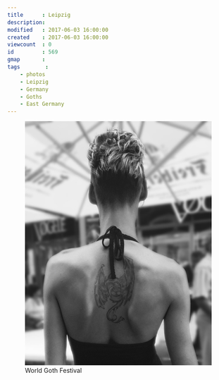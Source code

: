 ```yaml
---
title      : Leipzig
description:
modified   : 2017-06-03 16:00:00
created    : 2017-06-03 16:00:00
viewcount  : 0
id         : 569
gmap       :
tags        :
    - photos
    - Leipzig
    - Germany
    - Goths
    - East Germany
---
```


<figure>
    <img src="img/IMG_0111.jpg">
    <figcaption>World Goth Festival</figcaption>
</figure>


